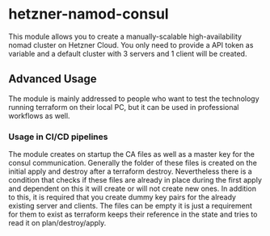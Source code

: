 # hetzner-namod-consul

This module allows you to create a manually-scalable high-availability nomad cluster on Hetzner Cloud.
You only need to provide a API token as variable and a default cluster with 3 servers and 1 client will be created.

## Advanced Usage

The module is mainly addressed to people who want to test the technology running terraform on their local PC, but it can be used in professional workflows as well.

### Usage in CI/CD pipelines

The module creates on startup the CA files as well as a master key for the consul communication.
Generally the folder of these files is created on the initial apply and destroy after a terraform destroy.
Nevertheless there is a condition that checks if these files are already in place during the first apply and dependent on this it will create or will not create new ones. 
In addition to this, it is required that you create dummy key pairs for the already existing server and clients. The files can be empty it is just a requirement for them to exist as terraform keeps their reference in the state and tries to read it on plan/destroy/apply.

